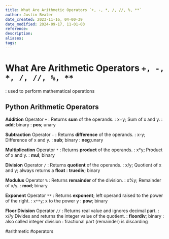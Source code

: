 ```yaml
---
title: What Are Arithmetic Operators `+, -, *, /, //, %, **`
author: Justin Bealer
date_created: 2023-11-16, 04-00-39
date_modified: 2024-09-17, 11-01-03
reference: 
description: 
aliases: 
tags: 
---
```

# What Are Arithmetic Operators `+, -, *, /, //, %, **`

: used to perform mathematical operations

## Python Arithmetic Operators

**Addition** Operator `+`
: Returns **sum** of the operands.
: x+y; Sum of x and y.
: **add**; binary
: **pos**; unary

**Subtraction** Operator `-`
: Returns **difference** of the operands.
: x-y; Difference of x and y.
: **sub**; binary
: **neg**;unary

**Multiplication** Operator `*`
: Returns **product** of the operands.
: x*y; Product of x and y.
: **mul**; binary

**Division** Operator `/`
: Returns **quotient** of the operands.
: x/y; Quotient of x and y; always returns a **float**
: **truediv**; binary

**Modulus** Operator `%`
: Returns **remainder** of the division.
: x%y; Remainder of x/y.
: **mod**; binary

**Exponent** Operator `**`
: Returns **exponent**; left operand raised to the power of the right.
: `x**y`; x to the power y
: **pow**; binary

**Floor Division** Operator `//`
: Returns real value and ignores decimal part.
: x//y Divides and returns the integer value of the quotient.
: **floordiv**; binary
: also called integer division
: fractional part (remainder) is discarding


  #arithmetic #operators
